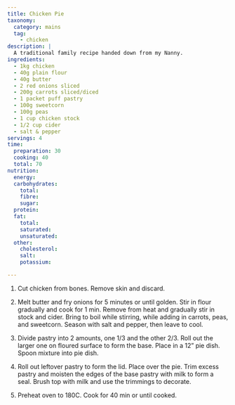 ```yaml
---
title: Chicken Pie
taxonomy:
  category: mains
  tag:
    - chicken
description: |
  A traditional family recipe handed down from my Nanny.
ingredients:
  - 1kg chicken
  - 40g plain flour
  - 40g butter
  - 2 red onions sliced
  - 200g carrots sliced/diced
  - 1 packet puff pastry
  - 100g sweetcorn
  - 100g peas
  - 1 cup chicken stock
  - 1/2 cup cider
  - salt & pepper
servings: 4
time:
  preparation: 30
  cooking: 40
  total: 70
nutrition:
  energy:
  carbohydrates:
    total:
    fibre:
    sugar:
  protein:
  fat:
    total:
    saturated:
    unsaturated:
  other:
    cholesterol:
    salt:
    potassium:

---
```


1. Cut chicken from bones. Remove skin and discard.

2. Melt butter and fry onions for 5 minutes or until golden. Stir in flour gradually and cook for 1 min. Remove from heat and gradually stir in stock and cider. Bring to boil while stirring, while adding in carrots, peas, and sweetcorn. Season with salt and pepper, then leave to cool.

3. Divide pastry into 2 amounts, one 1/3 and the other 2/3. Roll out the larger one on floured surface to form the base. Place in a 12” pie dish. Spoon mixture into pie dish.

4. Roll out leftover pastry to form the lid. Place over the pie. Trim excess pastry and moisten the edges of the base pastry with milk to form a seal. Brush top with milk and use the trimmings to decorate.

5. Preheat oven to 180C. Cook for 40 min or until cooked.
